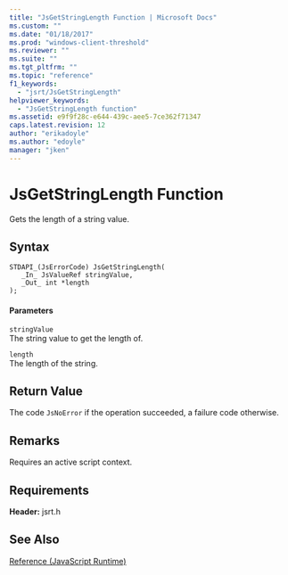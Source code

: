 ```yaml
---
title: "JsGetStringLength Function | Microsoft Docs"
ms.custom: ""
ms.date: "01/18/2017"
ms.prod: "windows-client-threshold"
ms.reviewer: ""
ms.suite: ""
ms.tgt_pltfrm: ""
ms.topic: "reference"
f1_keywords: 
  - "jsrt/JsGetStringLength"
helpviewer_keywords: 
  - "JsGetStringLength function"
ms.assetid: e9f9f28c-e644-439c-aee5-7ce362f71347
caps.latest.revision: 12
author: "erikadoyle"
ms.author: "edoyle"
manager: "jken"
---
```

# JsGetStringLength Function
Gets the length of a string value.  
  
## Syntax  
  
```  
STDAPI_(JsErrorCode) JsGetStringLength(  
   _In_ JsValueRef stringValue,  
   _Out_ int *length  
);  
```  
  
#### Parameters  
 `stringValue`  
 The string value to get the length of.  
  
 `length`  
 The length of the string.  
  
## Return Value  
 The code `JsNoError` if the operation succeeded, a failure code otherwise.  
  
## Remarks  
 Requires an active script context.  
  
## Requirements  
 **Header:** jsrt.h  
  
## See Also  
 [Reference (JavaScript Runtime)](../chakra-hosting/reference-javascript-runtime.md)